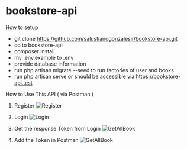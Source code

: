 # bookstore-api

How to setup
- git clone https://github.com/salustianogonzalesjr/bookstore-api.git
- cd to bookstore-api
- composer install
- mv .env.example to .env
- provide database information
- run php artisan migrate --seed to run factories of user and books
- run php artisan serve or should be accessible via https://bookstore-api.test


How to Use This API ( via Postman )

1. Register
![Register](images/Register.png)

2. Login
![Login](images/Login.png)

3. Get the response Token from Login
![GetAllBook](images/GetAllBook.jpg)

4. Add the Token in Postman
![GetAllBook](images/GetAllBook.jpg)
